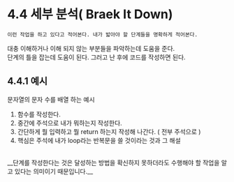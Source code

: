 # 4.4 세부 분석( Braek It Down)



``` 
이런 작업을 하고 있다고 적어본다. 내가 밟아야 할 단계들을 명확하게 적어본다. 
```


 대충 이해하거나 이해 되지 않는 부분들을 파악하는데 도움을 준다. <br> 단계의 틀을 잡는데 도움이 된다. 
그러고 난 후에 코드를 작성하면 된다. 


## 4.4.1 예시 
문자열의 문자 수를 배열 하는 예시 
1.  함수를 작성한다. 
2.  중간에 주석으로 내가 뭐하는지 작성한다. 
3. 간단하게 뭘 입력하고 뭘 return 하는지 작성해 나간다. ( 전부 주석으로 ) 
4. 핵심은 주석에 내가 loop라는 반복문을 쓸 것이라는 것과 그 해설 

<br>
__단계를 작성한다는 것은 달성하는 방법을 확신하지 못하더라도 수행해야 할 작업을 알고 있다는 의미이기 때문입니다.__
